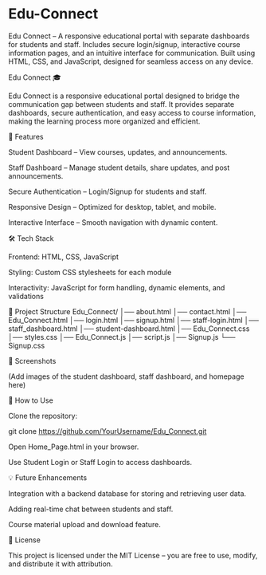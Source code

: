 # Edu-Connect
Edu Connect – A responsive educational portal with separate dashboards for students and staff. Includes secure login/signup, interactive course information pages, and an intuitive interface for communication. Built using HTML, CSS, and JavaScript, designed for seamless access on any device.

Edu Connect 🎓

Edu Connect is a responsive educational portal designed to bridge the communication gap between students and staff. It provides separate dashboards, secure authentication, and easy access to course information, making the learning process more organized and efficient.

🚀 Features

Student Dashboard – View courses, updates, and announcements.

Staff Dashboard – Manage student details, share updates, and post announcements.

Secure Authentication – Login/Signup for students and staff.

Responsive Design – Optimized for desktop, tablet, and mobile.

Interactive Interface – Smooth navigation with dynamic content.

🛠️ Tech Stack

Frontend: HTML, CSS, JavaScript

Styling: Custom CSS stylesheets for each module

Interactivity: JavaScript for form handling, dynamic elements, and validations

📂 Project Structure
Edu_Connect/
│── about.html
│── contact.html
│── Edu_Connect.html
│── login.html
│── signup.html
│── staff-login.html
│── staff_dashboard.html
│── student-dashboard.html
│── Edu_Connect.css
│── styles.css
│── Edu_Connect.js
│── script.js
│── Signup.js
└── Signup.css

📸 Screenshots

(Add images of the student dashboard, staff dashboard, and homepage here)

📌 How to Use

Clone the repository:

git clone https://github.com/YourUsername/Edu_Connect.git


Open Home_Page.html in your browser.

Use Student Login or Staff Login to access dashboards.

💡 Future Enhancements

Integration with a backend database for storing and retrieving user data.

Adding real-time chat between students and staff.

Course material upload and download feature.

📜 License

This project is licensed under the MIT License – you are free to use, modify, and distribute it with attribution.
